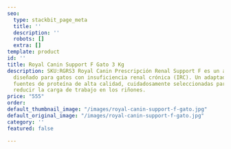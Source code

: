 ```yaml
---
seo:
  type: stackbit_page_meta
  title: ''
  description: ''
  robots: []
  extra: []
template: product
id: ''
title: Royal Canin Support F Gato 3 Kg
description: SKU:RGRS3 Royal Canin Prescripción Renal Support F es un alimento seco
  diseñado para gatos con insuficiencia renal crónica (IRC). Un adaptado nivel de
  fuentes de proteína de alta calidad, cuidadosamente seleccionadas para ayudar a
  reducir la carga de trabajo en los riñones.
price: "555"
order: 
default_thumbnail_image: "/images/royal-canin-support-f-gato.jpg"
default_original_image: "/images/royal-canin-support-f-gato.jpg"
category: ''
featured: false

---
```

